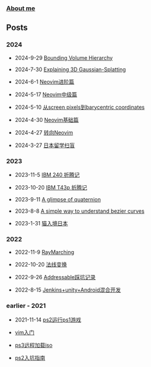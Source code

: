 
### [About me](https://waizui.github.io/about.html)

## Posts  

### 2024

* 2024-9-29 [Bounding Volume Hierarchy](https://waizui.github.io/posts/bvh/bvh.html)

* 2024-7-30 [Explaining 3D Gaussian-Splatting](https://waizui.github.io/posts/gaussian_splatting/gaussian_splatting.html)

* 2024-6-1 [Neovim进阶篇](https://waizui.github.io/posts/nvim_advanced/nvim_advanced.html)

* 2024-5-17 [Neovim中级篇](https://waizui.github.io/posts/nvim_intermediate/nvim_intermediate.html)

* 2024-5-10 [从screen pixels到barycentric coordinates](https://waizui.github.io/posts/barycentric/barycentric.html)

* 2024-4-30 [Neovim基础篇](https://waizui.github.io/posts/nvim_basic/nvim_basic.html)

* 2024-4-27 [转向Neovim](https://waizui.github.io/posts/move_to_nvim/move_to_nvim.html)

* 2024-3-27 [日本留学扫盲](https://waizui.github.io/posts/japan_study/japan_study.html)

### 2023

* 2023-11-5 [IBM 240 折腾记](https://waizui.github.io/posts/ibm_240/ibm_240.html)

* 2023-10-20 [IBM T43p 折腾记](https://waizui.github.io/posts/ibm_t43/ibm_t43.html)

* 2023-9-11 [A glimpse of quaternion](https://waizui.github.io/posts/a_glimpse_of_quaternion/a_glimpse_of_quaternion.html)

* 2023-8-8 [A simple way to understand bezier curves](https://waizui.github.io/posts/bezier_curves/a_simple_way_to_understand_bezier_curves.html)  

* 2023-1-31 [猫入境日本](https://waizui.github.io/posts/catToJapan/pets.html)  


### 2022

* 2022-11-9 [RayMarching](https://waizui.github.io/posts/ray_marching/ray_marching.html)  

* 2022-10-20 [法线变换](https://waizui.github.io/posts/normalTransform/normalTransform.html)  

* 2022-9-26 [Addressable踩坑记录](https://waizui.github.io/posts/addressable/Addressable_issues.html)  

* 2022-8-15 [Jenkins+unity+Android混合开发](https://waizui.github.io/posts/unity_jenkins_android/unity+jenkins+android.html)  

### earlier - 2021

* 2021-11-14 [ps2运行ps1游戏](https://waizui.github.io/posts/popstartTutor.html)

* [vim入门](https://waizui.github.io/posts/vimTutor/vimTutor.html)

* [ps3远程加载iso](https://waizui.github.io/posts/ps3netsrvTutor.html)

* [ps2入坑指南](https://waizui.github.io/posts/ps2guide/ps2guide.html)
